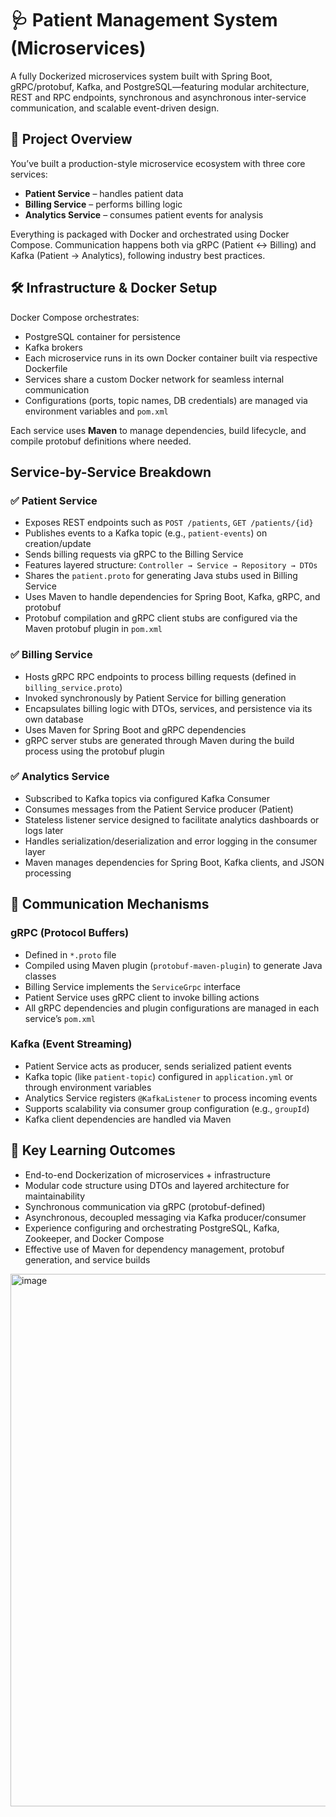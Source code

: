 # 🩺 Patient Management System (Microservices)

A fully Dockerized microservices system built with Spring Boot, gRPC/protobuf, Kafka, and PostgreSQL—featuring modular architecture, REST and RPC endpoints, synchronous and asynchronous inter-service communication, and scalable event-driven design.

## 📖 Project Overview

You’ve built a production-style microservice ecosystem with three core services:

- **Patient Service** – handles patient data  
- **Billing Service** – performs billing logic  
- **Analytics Service** – consumes patient events for analysis  

Everything is packaged with Docker and orchestrated using Docker Compose. Communication happens both via gRPC (Patient ↔ Billing) and Kafka (Patient → Analytics), following industry best practices.

## 🛠 Infrastructure & Docker Setup

Docker Compose orchestrates:

- PostgreSQL container for persistence  
- Kafka brokers  
- Each microservice runs in its own Docker container built via respective Dockerfile  
- Services share a custom Docker network for seamless internal communication  
- Configurations (ports, topic names, DB credentials) are managed via environment variables and `pom.xml`

Each service uses **Maven** to manage dependencies, build lifecycle, and compile protobuf definitions where needed.

## Service-by-Service Breakdown

### ✅ Patient Service

- Exposes REST endpoints such as `POST /patients`, `GET /patients/{id}`  
- Publishes events to a Kafka topic (e.g., `patient-events`) on creation/update  
- Sends billing requests via gRPC to the Billing Service  
- Features layered structure: `Controller → Service → Repository → DTOs`  
- Shares the `patient.proto` for generating Java stubs used in Billing Service  
- Uses Maven to handle dependencies for Spring Boot, Kafka, gRPC, and protobuf  
- Protobuf compilation and gRPC client stubs are configured via the Maven protobuf plugin in `pom.xml`

### ✅ Billing Service

- Hosts gRPC RPC endpoints to process billing requests (defined in `billing_service.proto`)  
- Invoked synchronously by Patient Service for billing generation  
- Encapsulates billing logic with DTOs, services, and persistence via its own database  
- Uses Maven for Spring Boot and gRPC dependencies  
- gRPC server stubs are generated through Maven during the build process using the protobuf plugin  

### ✅ Analytics Service

- Subscribed to Kafka topics via configured Kafka Consumer  
- Consumes messages from the Patient Service producer (Patient)  
- Stateless listener service designed to facilitate analytics dashboards or logs later  
- Handles serialization/deserialization and error logging in the consumer layer  
- Maven manages dependencies for Spring Boot, Kafka clients, and JSON processing  

## 🔄 Communication Mechanisms

### gRPC (Protocol Buffers)

- Defined in `*.proto` file  
- Compiled using Maven plugin (`protobuf-maven-plugin`) to generate Java classes  
- Billing Service implements the `ServiceGrpc` interface  
- Patient Service uses gRPC client to invoke billing actions  
- All gRPC dependencies and plugin configurations are managed in each service’s `pom.xml`

### Kafka (Event Streaming)

- Patient Service acts as producer, sends serialized patient events  
- Kafka topic (like `patient-topic`) configured in `application.yml` or through environment variables  
- Analytics Service registers `@KafkaListener` to process incoming events  
- Supports scalability via consumer group configuration (e.g., `groupId`)  
- Kafka client dependencies are handled via Maven

## 🌟 Key Learning Outcomes

- End-to-end Dockerization of microservices + infrastructure  
- Modular code structure using DTOs and layered architecture for maintainability  
- Synchronous communication via gRPC (protobuf-defined)  
- Asynchronous, decoupled messaging via Kafka producer/consumer  
- Experience configuring and orchestrating PostgreSQL, Kafka, Zookeeper, and Docker Compose  
- Effective use of Maven for dependency management, protobuf generation, and service builds

<img width="1600" height="852" alt="image" src="https://github.com/user-attachments/assets/5665738e-ef91-4aca-8785-d8fbf60429fd" />
